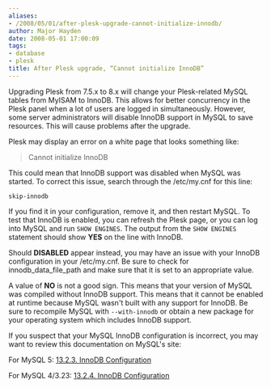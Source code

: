 ```yaml
---
aliases:
- /2008/05/01/after-plesk-upgrade-cannot-initialize-innodb/
author: Major Hayden
date: 2008-05-01 17:00:09
tags:
- database
- plesk
title: After Plesk upgrade, “Cannot initialize InnoDB”
---
```


Upgrading Plesk from 7.5.x to 8.x will change your Plesk-related MySQL tables from MyISAM to InnoDB. This allows for better concurrency in the Plesk panel when a lot of users are logged in simultaneously. However, some server administrators will disable InnoDB support in MySQL to save resources. This will cause problems after the upgrade.

Plesk may display an error on a white page that looks something like:

> Cannot initialize InnoDB

This could mean that InnoDB support was disabled when MySQL was started. To correct this issue, search through the /etc/my.cnf for this line:

`skip-innodb`

If you find it in your configuration, remove it, and then restart MySQL. To test that InnoDB is enabled, you can refresh the Plesk page, or you can log into MySQL and run `SHOW ENGINES`. The output from the `SHOW ENGINES` statement should show **YES** on the line with InnoDB.

Should **DISABLED** appear instead, you may have an issue with your InnoDB configuration in your /etc/my.cnf. Be sure to check for innodb\_data\_file_path and make sure that it is set to an appropriate value.

A value of **NO** is not a good sign. This means that your version of MySQL was compiled without InnoDB support. This means that it cannot be enabled at runtime because MySQL wasn't built with any support for InnoDB. Be sure to recompile MySQL with `--with-innodb` or obtain a new package for your operating system which includes InnoDB support.

If you suspect that your MySQL InnoDB configuration is incorrect, you may want to review this documentation on MySQL's site:

For MySQL 5: [13.2.3. InnoDB Configuration][1]

For MySQL 4/3.23: [13.2.4. InnoDB Configuration][2]

 [1]: http://dev.mysql.com/doc/refman/5.0/en/innodb-configuration.html
 [2]: http://dev.mysql.com/doc/refman/4.1/en/innodb-configuration.html